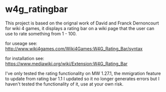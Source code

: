 # w4g_ratingbar

This project is based on the orignal work of David and Franck Dernoncourt for wiki 4 games, it displays a rating bar on a wiki page that the user can use to rate something from 1 - 100.

for useage see: http://www.wiki4games.com/Wiki4Games:W4G_Rating_Bar/syntax

for installation see: https://www.mediawiki.org/wiki/Extension:W4G_Rating_Bar

I've only tested the rating functionality on MW 1.27.1, the mmigration feature to update from rating bar 1.1 I updated so it no longer generates errors but I haven't tested the functionality of it, use at your own risk.
